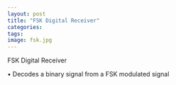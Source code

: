 ```yaml
---
layout: post
title: "FSK Digital Receiver"
categories:
tags:
image: fsk.jpg
---
```


FSK Digital Receiver


•	Decodes a binary signal from a FSK modulated signal
